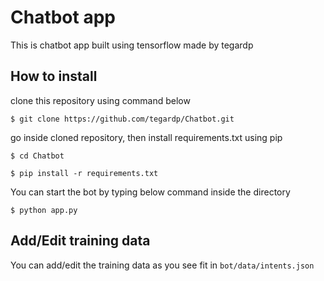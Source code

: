 # Chatbot app

This is chatbot app built using tensorflow made by tegardp

## How to install

clone this repository using command below

`$ git clone https://github.com/tegardp/Chatbot.git`

go inside cloned repository, then install requirements.txt using pip

`$ cd Chatbot`

`$ pip install -r requirements.txt`

You can start the bot by typing below command inside the directory

`$ python app.py`

## Add/Edit training data

You can add/edit the training data as you see fit in `bot/data/intents.json`
